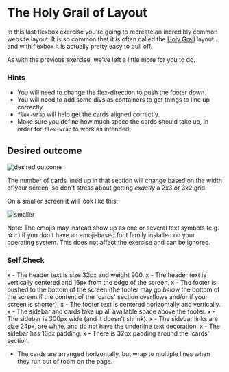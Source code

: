 # The Holy Grail of Layout

In this last flexbox exercise you're going to recreate an incredibly common website layout. It is so common that it is often called the [Holy Grail](https://www.google.com/search?q=holy+grail+layout&tbm=isch&sclient=img) layout... and with flexbox it is actually pretty easy to pull off.

As with the previous exercise, we've left a little more for you to do.

### Hints
- You will need to change the flex-direction to push the footer down.
- You will need to add some divs as containers to get things to line up correctly.
- `flex-wrap` will help get the cards aligned correctly.
-  Make sure you define how much space the cards should take up, in order for `flex-wrap` to work as intended.

## Desired outcome

![desired outcome](./desired-outcome.png)

The number of cards lined up in that section will change based on the width of your screen, so don't stress about getting _exactly_ a 2x3 or 3x2 grid.

On a smaller screen it will look like this:

![smaller](./desired-outcome-smaller.png)

Note: The emojis may instead show up as one or several text symbols (e.g. &#9734;&#9794;) if you don't have an emoji-based font family installed on your operating system. This does not affect the exercise and can be ignored.

### Self Check
x - The header text is size 32px and weight 900.
x - The header text is vertically centered and 16px from the edge of the screen.
x - The footer is pushed to the bottom of the screen (the footer may go _below_ the bottom of the screen if the content of the 'cards' section overflows and/or if your screen is shorter).
x - The footer text is centered horizontally and vertically.
x - The sidebar and cards take up all available space above the footer.
x - The sidebar is 300px wide (and it doesn't shrink).
x - The sidebar links are size 24px, are white, and do not have the underline text decoration.
x - The sidebar has 16px padding.
x - There is 32px padding around the 'cards' section.
- The cards are arranged horizontally, but wrap to multiple lines when they run out of room on the page.
